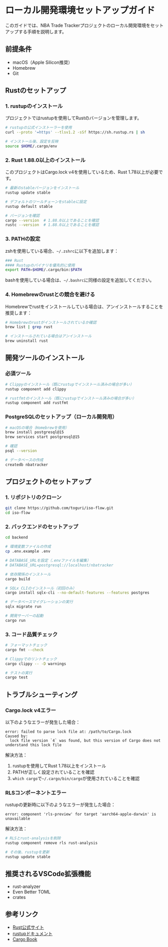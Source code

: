 # ローカル開発環境セットアップガイド

このガイドでは、NBA Trade Trackerプロジェクトのローカル開発環境をセットアップする手順を説明します。

## 前提条件

- macOS（Apple Silicon推奨）
- Homebrew
- Git

## Rustのセットアップ

### 1. rustupのインストール

プロジェクトではrustupを使用してRustのバージョンを管理します。

```bash
# rustupの公式インストーラーを使用
curl --proto '=https' --tlsv1.2 -sSf https://sh.rustup.rs | sh

# インストール後、設定を反映
source $HOME/.cargo/env
```

### 2. Rust 1.88.0以上のインストール

このプロジェクトはCargo.lock v4を使用しているため、Rust 1.78以上が必要です。

```bash
# 最新のstableバージョンをインストール
rustup update stable

# デフォルトのツールチェーンをstableに設定
rustup default stable

# バージョンを確認
cargo --version  # 1.88.0以上であることを確認
rustc --version  # 1.88.0以上であることを確認
```

### 3. PATHの設定

zshを使用している場合、`~/.zshrc`に以下を追加します：

```bash
### Rust
#### Rustupのバイナリを優先的に使用
export PATH=$HOME/.cargo/bin:$PATH
```

bashを使用している場合は、`~/.bashrc`に同様の設定を追加してください。

### 4. Homebrewのrustとの競合を避ける

Homebrewでrustをインストールしている場合は、アンインストールすることを推奨します：

```bash
# Homebrewのrustがインストールされているか確認
brew list | grep rust

# インストールされている場合はアンインストール
brew uninstall rust
```

## 開発ツールのインストール

### 必須ツール

```bash
# Clippyのインストール（既にrustupでインストール済みの場合が多い）
rustup component add clippy

# rustfmtのインストール（既にrustupでインストール済みの場合が多い）
rustup component add rustfmt
```

### PostgreSQLのセットアップ（ローカル開発用）

```bash
# macOSの場合（Homebrewを使用）
brew install postgresql@15
brew services start postgresql@15

# 確認
psql --version

# データベースの作成
createdb nbatracker
```

## プロジェクトのセットアップ

### 1. リポジトリのクローン

```bash
git clone https://github.com/toguri/iso-flow.git
cd iso-flow
```

### 2. バックエンドのセットアップ

```bash
cd backend

# 環境変数ファイルの作成
cp .env.example .env

# DATABASE_URLを設定（.envファイルを編集）
# DATABASE_URL=postgresql://localhost/nbatracker

# 依存関係のインストール
cargo build

# SQLx CLIのインストール（初回のみ）
cargo install sqlx-cli --no-default-features --features postgres

# データベースマイグレーションの実行
sqlx migrate run

# 開発サーバーの起動
cargo run
```

### 3. コード品質チェック

```bash
# フォーマットチェック
cargo fmt --check

# Clippyでのリントチェック
cargo clippy -- -D warnings

# テストの実行
cargo test
```

## トラブルシューティング

### Cargo.lock v4エラー

以下のようなエラーが発生した場合：

```
error: failed to parse lock file at: /path/to/Cargo.lock
Caused by:
  lock file version `4` was found, but this version of Cargo does not understand this lock file
```

解決方法：
1. rustupを使用してRust 1.78以上をインストール
2. PATHが正しく設定されていることを確認
3. `which cargo`で`~/.cargo/bin/cargo`が使用されていることを確認

### RLSコンポーネントエラー

rustupの更新時に以下のようなエラーが発生した場合：

```
error: component 'rls-preview' for target 'aarch64-apple-darwin' is unavailable
```

解決方法：
```bash
# RLSとrust-analysisを削除
rustup component remove rls rust-analysis

# その後、rustupを更新
rustup update stable
```

## 推奨されるVSCode拡張機能

- rust-analyzer
- Even Better TOML
- crates

## 参考リンク

- [Rust公式サイト](https://www.rust-lang.org/)
- [rustupドキュメント](https://rust-lang.github.io/rustup/)
- [Cargo Book](https://doc.rust-lang.org/cargo/)